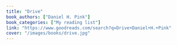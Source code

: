 ```yaml
---
title: "Drive"
book_authors: ["Daniel H. Pink"]
book_categories: ["My reading list"]
link: "https://www.goodreads.com/search?q=Drive+Daniel+H.+Pink"
cover: "/images/books/drive.jpg"
---
```

